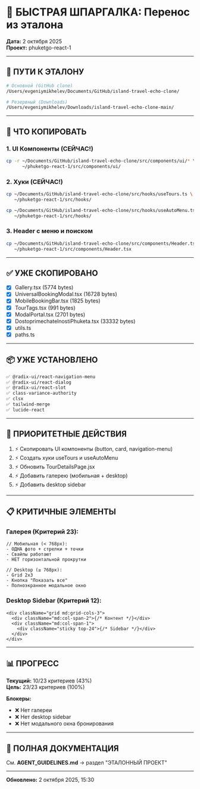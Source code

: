 # 🚀 БЫСТРАЯ ШПАРГАЛКА: Перенос из эталона

**Дата:** 2 октября 2025  
**Проект:** phuketgo-react-1

---

## 📂 ПУТИ К ЭТАЛОНУ

```bash
# Основной (GitHub clone)
/Users/evgeniymikhelev/Documents/GitHub/island-travel-echo-clone/

# Резервный (Downloads)
/Users/evgeniymikhelev/Downloads/island-travel-echo-clone-main/
```

---

## 🎯 ЧТО КОПИРОВАТЬ

### **1. UI Компоненты (СЕЙЧАС!)**
```bash
cp -r ~/Documents/GitHub/island-travel-echo-clone/src/components/ui/* \
      ~/phuketgo-react-1/src/components/ui/
```

### **2. Хуки (СЕЙЧАС!)**
```bash
cp ~/Documents/GitHub/island-travel-echo-clone/src/hooks/useTours.ts \
   ~/phuketgo-react-1/src/hooks/

cp ~/Documents/GitHub/island-travel-echo-clone/src/hooks/useAutoMenu.ts \
   ~/phuketgo-react-1/src/hooks/
```

### **3. Header с меню и поиском**
```bash
cp ~/Documents/GitHub/island-travel-echo-clone/src/components/Header.tsx \
   ~/phuketgo-react-1/src/components/Header.tsx
```

---

## ✅ УЖЕ СКОПИРОВАНО

- [x] Gallery.tsx (5774 bytes)
- [x] UniversalBookingModal.tsx (16728 bytes)
- [x] MobileBookingBar.tsx (1825 bytes)
- [x] TourTags.tsx (991 bytes)
- [x] ModalPortal.tsx (2701 bytes)
- [x] DostoprimechatelnostiPhuketa.tsx (33332 bytes)
- [x] utils.ts
- [x] paths.ts

---

## 📦 УЖЕ УСТАНОВЛЕНО

```bash
✅ @radix-ui/react-navigation-menu
✅ @radix-ui/react-dialog
✅ @radix-ui/react-slot
✅ class-variance-authority
✅ clsx
✅ tailwind-merge
✅ lucide-react
```

---

## 🎯 ПРИОРИТЕТНЫЕ ДЕЙСТВИЯ

1. ⚡ Скопировать UI компоненты (button, card, navigation-menu)
2. ⚡ Создать хуки useTours и useAutoMenu
3. ⚡ Обновить TourDetailsPage.jsx
4. ⚡ Добавить галерею (мобильная + desktop)
5. ⚡ Добавить desktop sidebar

---

## 📋 КРИТИЧНЫЕ ЭЛЕМЕНТЫ

### Галерея (Критерий 23):
```tsx
// Мобильная (< 768px):
- ОДНА фото + стрелки + точки
- Свайпы работают
- НЕТ горизонтальной прокрутки

// Desktop (≥ 768px):
- Grid 2x3
- Кнопка "Показать все"
- Полноэкранное модальное окно
```

### Desktop Sidebar (Критерий 12):
```tsx
<div className="grid md:grid-cols-3">
  <div className="md:col-span-2">{/* Контент */}</div>
  <div className="md:col-span-1">
    <div className="sticky top-24">{/* Sidebar */}</div>
  </div>
</div>
```

---

## 📊 ПРОГРЕСС

**Текущий:** 10/23 критериев (43%)  
**Цель:** 23/23 критериев (100%)

**Блокеры:**
- ❌ Нет галереи
- ❌ Нет desktop sidebar
- ❌ Нет модального окна бронирования

---

## 🔗 ПОЛНАЯ ДОКУМЕНТАЦИЯ

См. **AGENT_GUIDELINES.md** → раздел "ЭТАЛОННЫЙ ПРОЕКТ"

---

**Обновлено:** 2 октября 2025, 15:30

